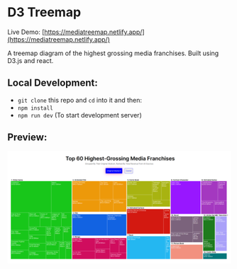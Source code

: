 # D3 Treemap

Live Demo: [https://mediatreemap.netlify.app/](https://mediatreemap.netlify.app/)

A treemap diagram of the highest grossing media franchises. Built using D3.js and react.

## Local Development:

- `git clone` this repo and `cd` into it and then:
- `npm install`
- `npm run dev` (To start development server)

## Preview:

![](https://raw.githubusercontent.com/arslanastral/d3-treemap/main/treemap-preview.png)

